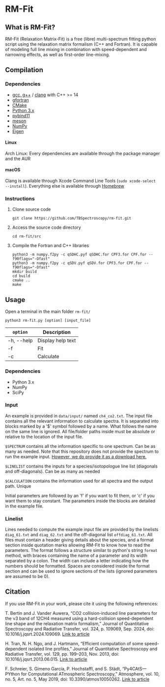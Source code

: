 # RM-Fit

What is RM-Fit?
---------------

RM-Fit (Relaxation Matrix-Fit) is a free (libre) multi-spectrum fitting python script using the relaxation matrix formalism (C++ and Fortran). It is capable of modeling full line mixing in combination with speed-dependent and narrowing effects, as well as first-order line-mixing.

Compilation
-----------
### Dependencies

- [gcc, g++](https://gcc.gnu.org/) / [clang](https://clang.llvm.org/) with C++ >= 14
- [gfortran](https://gcc.gnu.org/fortran/)
- [CMake](https://cmake.org/)
- [Python 3.x](https://www.python.org/)
- [pybind11](https://github.com/pybind/pybind11)
- [meson](https://mesonbuild.com/)
- [NumPy](https://numpy.org/)
- [Eigen](https://eigen.tuxfamily.org)

#### Linux
Arch Linux: Every dependencies are available through the package manager and the AUR

#### macOS
Clang is available through Xcode Command Line Tools (`sudo xcode-select --install`). Everything else is available through [Homebrew](https://brew.sh/)

### Instructions

1. Clone source code
    ```
    git clone https://github.com/TBSpectroscopy/rm-fit.git
    ```

2. Access the source code directory
    ```
    cd rm-fit/src
    ```

3. Compile the Fortran and C++ libraries
    ```
    python3 -m numpy.f2py -c qSDHC.pyf qSDHC.for CPF3.for CPF.for --f90flags="-Ofast"
    python3 -m numpy.f2py -c qSDV.pyf qSDV.for CPF3.for CPF.for --f90flags="-Ofast"
    mkdir build
    cd build
    cmake ..
    make
    ```

Usage
-----

Open a terminal in the main folder `rm-fit/`

```
python3 rm-fit.py [option] [input_file]
```

| `option` | Description |
|---|---|
| -h, --help | Display help text|
| -f | Fit |
| -c | Calculate |

### Dependencies

- Python 3.x
- NumPy
- SciPy

### Input

An example is provided in `data/input/` named `ch4_co2.txt`. The input file contains all the relevant information to calculate spectra. It is separated into blocks marked by a '$' symbol followed by a name. What follows the name on the same line is ignored. All file/folder paths inside must be absolute or relative to the location of the input file.

`$SPECTRUM` contains all the information specific to one spectrum. Can be as many as needed. Note that this repository does not provide the spectrum to run the example input. [However, we do provide it as a download here.](https://owncloud.ulb.ac.be/index.php/s/yLinSsQ1t480Qxc/download)

`$LINELIST` contains the inputs for a species/isotopologue line list (diagonals and off-diagonals). Can be as many as needed

`$CALCULATION` contains the information used for all spectra and the output path. Unique

Initial parameters are followed by an 'f' if you want to fit them, or 'c' if you want them to stay constant. The parameters inside the blocks are detailed in the example file.

### Linelist

Lines needed to compute the example input file are provided by the linelists `diag_61.txt` and `diag_62.txt` and the off-diagonal list `offdiag_61.txt`. All files must contain a header giving details about the species, and a format section inside quotation marks allowing RM-Fit to know how to read the parameters. The format follows a structure similar to python's string `format` method, with braces containing the name of a parameter and its width separated by a colon. The width can include a letter indicating how the numbers should be formatted. Spaces are considered inside the format section and can be used to ignore sections of the lists (ignored parameters are assumed to be 0).


Citation
--------

If you use RM-Fit in your work, please cite it using the following references:

T. Bertin and J. Vander Auwera, “CO2 collision-induced line parameters for the ν3 band of 12CH4 measured using a hard-collision speed-dependent line shape and the relaxation matrix formalism,” Journal of Quantitative Spectroscopy and Radiative Transfer, vol. 324, p. 109069, Sep. 2024, doi: 10.1016/j.jqsrt.2024.109069. [Link to article](https://www.sciencedirect.com/science/article/abs/pii/S0022407324001766)

H. Tran, N. H. Ngo, and J. Hartmann, “Efficient computation of some speed-dependent isolated line profiles,” Journal of Quantitative Spectroscopy and Radiative Transfer, vol. 129, pp. 199–203, Nov. 2013, doi: 10.1016/j.jqsrt.2013.06.015. [Link to article](https://www.sciencedirect.com/science/article/abs/pii/S0022407313002598)

F. Schreier, S. Gimeno García, P. Hochstaffl, and S. Städt, “Py4CAtS—PYthon for Computational ATmospheric Spectroscopy,” Atmosphere, vol. 10, no. 5, Art. no. 5, May 2019, doi: 10.3390/atmos10050262. [Link to article](https://www.mdpi.com/2073-4433/10/5/262)
